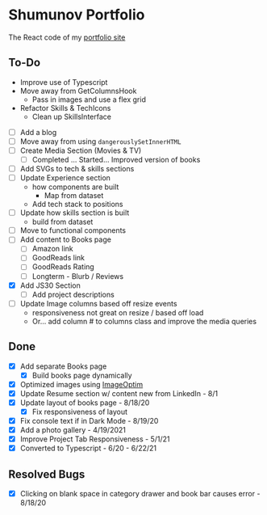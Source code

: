 # Shumunov Portfolio

The React code of my [portfolio site](ShugKnight24.github.io)

## To-Do
- Improve use of Typescript
- Move away from GetColumnsHook
  - Pass in images and use a flex grid
- Refactor Skills & TechIcons
  - Clean up SkillsInterface
- [ ] Add a blog
- [ ] Move away from using `dangerouslySetInnerHTML`
- [ ] Create Media Section (Movies & TV)
  - [ ] Completed ... Started... Improved version of books
- [ ] Add SVGs to tech & skills sections
- [ ] Update Experience section
  - how components are built
    - Map from dataset
  - Add tech stack to positions
- [ ] Update how skills section is built
  - build from dataset
- [ ] Move to functional components
- [ ] Add content to Books page
  - [ ] Amazon link
  - [ ] GoodReads link
  - [ ] GoodReads Rating
  - [ ] Longterm - Blurb / Reviews
- [X] Add JS30 Section
  - [ ] Add project descriptions
- [ ] Update Image columns based off resize events
  - responsiveness not great on resize / based off load
  - Or... add column # to columns class and improve the media queries

## Done
- [X] Add separate Books page
  - [X] Build books page dynamically
- [X] Optimized images using [ImageOptim](https://imageoptim.com/)
- [X] Update Resume section w/ content new from LinkedIn - 8/1
- [X] Update layout of books page - 8/18/20
  - [X] Fix responsiveness of layout
- [X] Fix console text if in Dark Mode - 8/19/20
- [X] Add a photo gallery - 4/19/2021
- [X] Improve Project Tab Responsiveness - 5/1/21
- [X] Converted to Typescript - 6/20 - 6/22/21

## Resolved Bugs
- [X] Clicking on blank space in category drawer and book bar causes error - 8/18/20
